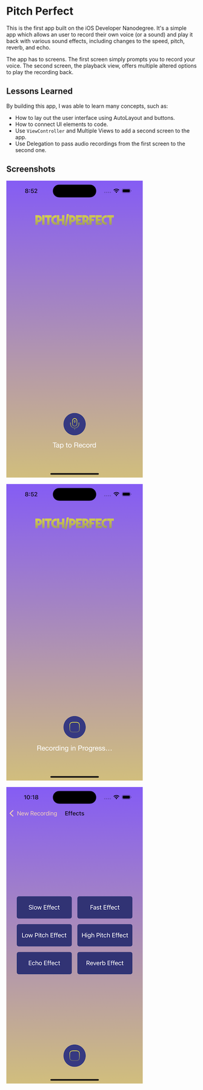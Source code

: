 # Pitch Perfect

This is the first app built on the iOS Developer Nanodegree. It's a simple app which allows an user to record their own voice (or a sound) and play it back with various sound effects, including changes to the speed, pitch, reverb, and echo.

The app has to screens. The first screen simply prompts you to record your voice. The second screen, the playback view, offers multiple altered options to play the recording back.

## Lessons Learned

By building this app, I was able to learn many concepts, such as:

- How to lay out the user interface using AutoLayout and buttons.
- How to connect UI elements to code.
- Use `ViewController` and Multiple Views to add a second screen to the app.
- Use Delegation to pass audio recordings from the first screen to the second one.

## Screenshots

![Screenshot of the PitchPerfect app](https://raw.githubusercontent.com/NSMau/ios-developer-nanodegree/main/PitchPerfect/images/PitchPerfect-Home.png)

![Screenshot of the PitchPerfect app](https://raw.githubusercontent.com/NSMau/ios-developer-nanodegree/main/PitchPerfect/images/PitchPerfect-Recording.png)

![Screenshot of the PitchPerfect app](https://raw.githubusercontent.com/NSMau/ios-developer-nanodegree/main/PitchPerfect/images/PitchPerfect-Effects.png)
